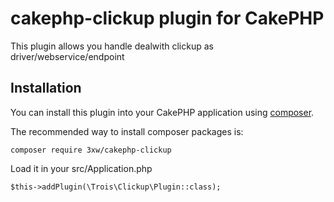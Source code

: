 # cakephp-clickup plugin for CakePHP
This plugin allows you handle dealwith clickup as driver/webservice/endpoint

## Installation

You can install this plugin into your CakePHP application using [composer](http://getcomposer.org).

The recommended way to install composer packages is:

	composer require 3xw/cakephp-clickup

Load it in your src/Application.php

	$this->addPlugin(\Trois\Clickup\Plugin::class);
